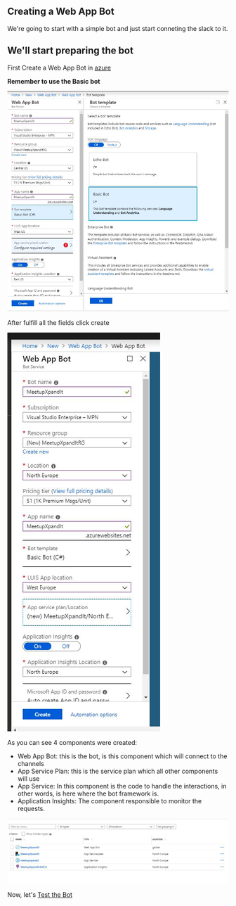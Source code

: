 ## Creating a Web App Bot

We're going to start with a simple bot and just start conneting the slack to it.


## We'll start preparing the bot

First Create a Web App Bot in [azure](https://portal.azure.com/)

**Remember to use the Basic bot**

![create bot](screens/WebAppBot/1.JPG)


After fulfill all the fields click create


![create bot](screens/WebAppBot/2.JPG)

As you can see 4 components were created:
   - Web App Bot: this is the bot, is this component which will connect to the channels
   - App Service Plan: this is the service plan which all other components will use
   - App Service: In this component is the code to handle the interactions, in other words, is here where the bot framework is.
   - Application Insights: The component responsible to monitor the requests.

![create bot](screens/WebAppBot/3.JPG)

Now, let's [Test the Bot](https://github.com/xpandit/meetup_bot_channel_framework/blob/master/TestWebAppBot.md)



